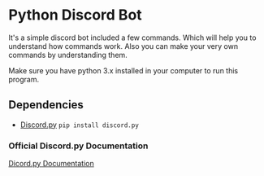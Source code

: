 # Python Discord Bot

It's a simple discord bot included a few commands. Which will help you to understand how commands work. Also you can make your very own commands by understanding them.

Make sure you have python 3.x installed in your computer to run this program. 

## Dependencies

- [Discord.py](https://github.com/Rapptz/discord.py) ```pip install discord.py```

### Official Discord.py Documentation
[Dicord.py Documentation](https://discordpy.readthedocs.io/en/latest/)
